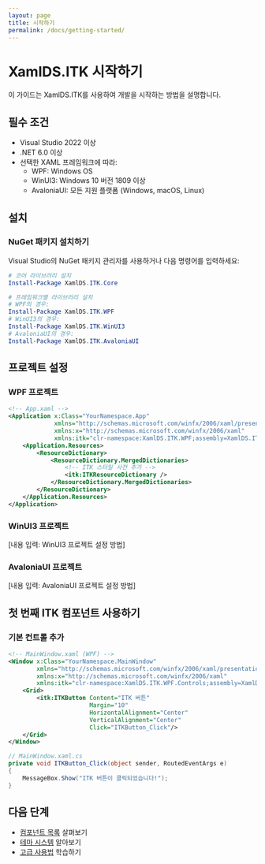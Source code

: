 ```yaml
---
layout: page
title: 시작하기
permalink: /docs/getting-started/
---
```


# XamlDS.ITK 시작하기

이 가이드는 XamlDS.ITK를 사용하여 개발을 시작하는 방법을 설명합니다.

## 필수 조건

- Visual Studio 2022 이상
- .NET 6.0 이상
- 선택한 XAML 프레임워크에 따라:
  - WPF: Windows OS
  - WinUI3: Windows 10 버전 1809 이상
  - AvaloniaUI: 모든 지원 플랫폼 (Windows, macOS, Linux)

## 설치

### NuGet 패키지 설치하기

Visual Studio의 NuGet 패키지 관리자를 사용하거나 다음 명령어를 입력하세요:

```powershell
# 코어 라이브러리 설치
Install-Package XamlDS.ITK.Core

# 프레임워크별 라이브러리 설치
# WPF의 경우:
Install-Package XamlDS.ITK.WPF
# WinUI3의 경우:
Install-Package XamlDS.ITK.WinUI3
# AvaloniaUI의 경우:
Install-Package XamlDS.ITK.AvaloniaUI
```

## 프로젝트 설정

### WPF 프로젝트

```xml
<!-- App.xaml -->
<Application x:Class="YourNamespace.App"
             xmlns="http://schemas.microsoft.com/winfx/2006/xaml/presentation"
             xmlns:x="http://schemas.microsoft.com/winfx/2006/xaml"
             xmlns:itk="clr-namespace:XamlDS.ITK.WPF;assembly=XamlDS.ITK.WPF">
    <Application.Resources>
        <ResourceDictionary>
            <ResourceDictionary.MergedDictionaries>
                <!-- ITK 스타일 사전 추가 -->
                <itk:ITKResourceDictionary />
            </ResourceDictionary.MergedDictionaries>
        </ResourceDictionary>
    </Application.Resources>
</Application>
```

### WinUI3 프로젝트

[내용 입력: WinUI3 프로젝트 설정 방법]

### AvaloniaUI 프로젝트

[내용 입력: AvaloniaUI 프로젝트 설정 방법]

## 첫 번째 ITK 컴포넌트 사용하기

### 기본 컨트롤 추가

```xml
<!-- MainWindow.xaml (WPF) -->
<Window x:Class="YourNamespace.MainWindow"
        xmlns="http://schemas.microsoft.com/winfx/2006/xaml/presentation"
        xmlns:x="http://schemas.microsoft.com/winfx/2006/xaml"
        xmlns:itk="clr-namespace:XamlDS.ITK.WPF.Controls;assembly=XamlDS.ITK.WPF">
    <Grid>
        <itk:ITKButton Content="ITK 버튼" 
                       Margin="10" 
                       HorizontalAlignment="Center" 
                       VerticalAlignment="Center"
                       Click="ITKButton_Click"/>
    </Grid>
</Window>
```

```csharp
// MainWindow.xaml.cs
private void ITKButton_Click(object sender, RoutedEventArgs e)
{
    MessageBox.Show("ITK 버튼이 클릭되었습니다!");
}
```

## 다음 단계

- [컴포넌트 목록](/docs/components/) 살펴보기
- [테마 시스템](/docs/themes/) 알아보기
- [고급 사용법](/docs/advanced/) 학습하기
